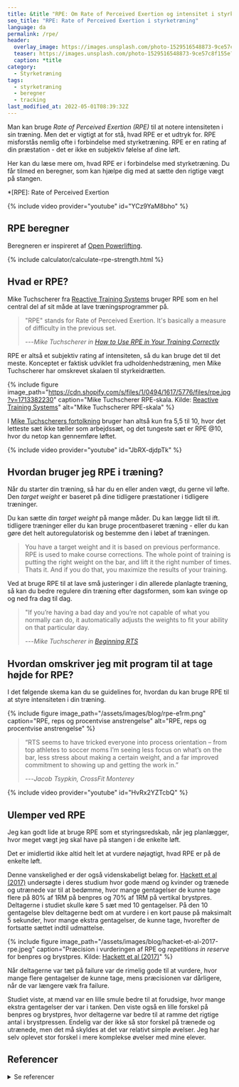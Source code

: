 ```yaml
---
title: &title "RPE: Om Rate of Perceived Exertion og intensitet i styrketræning"
seo_title: "RPE: Rate of Perceived Exertion i styrketræning"
language: da
permalink: /rpe/
header:
  overlay_image: https://images.unsplash.com/photo-1529516548873-9ce57c8f155e?ixlib=rb-1.2.1&ixid=eyJhcHBfaWQiOjEyMDd9&auto=format&fit=crop&h=630&w=1200&q=10
  teaser: https://images.unsplash.com/photo-1529516548873-9ce57c8f155e?ixlib=rb-1.2.1&ixid=eyJhcHBfaWQiOjEyMDd9&auto=format&fit=crop&h=300&w=400&q=10
  caption: *title
category:
  - Styrketræning
tags:
  - styrketræning
  - beregner
  - tracking
last_modified_at: 2022-05-01T08:39:32Z
---
```


Man kan bruge _Rate of Perceived Exertion (RPE)_ til at notere intensiteten i sin træning. Men det er vigtigt at for stå, hvad RPE er et udtryk for. RPE misforstås nemlig ofte i forbindelse med styrketræning. RPE er en rating af din præstation - det er ikke en subjektiv følelse af dine løft.

Her kan du læse mere om, hvad RPE er i forbindelse med styrketræning. Du får tilmed en beregner, som kan hjælpe dig med at sætte den rigtige vægt på stangen.

*[RPE]: Rate of Perceived Exertion

{% include video provider="youtube" id="YCz9YaM8bho" %}

## RPE beregner

Beregneren er inspireret af [Open Powerlifting](https://www.plsource.org/rpe-calc/).

{% include calculator/calculate-rpe-strength.html %}

## Hvad er RPE?

Mike Tuchscherer fra [Reactive Training Systems](https://www.reactivetrainingsystems.com) bruger RPE som en hel central del af sit måde at lave træningsprogrammer på. 

> "RPE" stands for Rate of Perceived Exertion. It's basically a measure of difficulty in the previous set.
>
> ---<cite>Mike Tuchscherer in [How to Use RPE in Your Training *Correctly*](https://store.reactivetrainingsystems.com/blogs/default-blog-1/how-to-use-rpe-in-your-training-correctly)</cite>

RPE er altså et subjektiv rating af intensiteten, så du kan bruge det til det meste. Konceptet er faktisk udviklet fra udholdenhedstræning, men Mike Tuchscherer har omskrevet skalaen til styrkeidrætten.

{% include figure image_path="https://cdn.shopify.com/s/files/1/0494/1617/5776/files/rpe.jpg?v=1713382230" caption="Mike Tuchscherer RPE-skala. Kilde: [Reactive Training Systems](https://store.reactivetrainingsystems.com/blogs/default-blog-1/how-to-use-rpe-in-your-training-correctly)" alt="Mike Tuchscherer RPE-skala" %}

I [Mike Tuchscherers fortolkning](https://store.reactivetrainingsystems.com/blogs/default-blog-1/how-to-use-rpe-in-your-training-correctly) bruger han altså kun fra 5,5 til 10, hvor det letteste sæt ikke tæller som arbejdssæt, og det tungeste sæt er RPE @10, hvor du netop kan gennemføre løftet. 

{% include video provider="youtube" id="JbRX-djdpTk" %}

## Hvordan bruger jeg RPE i træning?

Når du starter din træning, så har du en eller anden vægt, du gerne vil løfte. Den _target weight_ er baseret på dine tidligere præstationer i tidligere træninger.

Du kan sætte din _target weight_ på mange måder. Du kan lægge lidt til ift. tidligere træninger eller du kan bruge procentbaseret træning - eller du kan gøre det helt autoregulatorisk og bestemme den i løbet af træningen.

> You have a target weight and it is based on previous performance. RPE is used to make course corrections. The whole point of training is putting the right weight on the bar, and lift it the right number of times. Thats it. And if you do that, you maximize the results of your training.

Ved at bruge RPE til at lave små justeringer i din allerede planlagte træning, så kan du bedre regulere din træning efter dagsformen, som kan svinge op og ned fra dag til dag.

> "If you’re having a bad day and you’re not capable of what you normally can do, it automatically adjusts the weights to fit your ability on that particular day.
>
> ---<cite>Mike Tuchscherer in [Beginning RTS](https://articles.reactivetrainingsystems.com/2015/11/29/beginning-rts/)</cite>

## Hvordan omskriver jeg mit program til at tage højde for RPE?

I det følgende skema kan du se guidelines for, hvordan du kan bruge RPE til at styre intensiteten i din træning.

{% include figure image_path="/assets/images/blog/rpe-e1rm.png" caption="RPE, reps og procentvise anstrengelse" alt="RPE, reps og procentvise anstrengelse" %}

> “RTS seems to have tricked everyone into process orientation – from top athletes to soccer moms I’m seeing less focus on what’s on the bar, less stress about making a certain weight, and a far improved commitment to showing up and getting the work in.”
>
> ---<cite>Jacob Tsypkin, CrossFit Monterey</cite>

{% include video provider="youtube" id="HvRx2YZTcbQ" %}

## Ulemper ved RPE

Jeg kan godt lide at bruge RPE som et styringsredskab, når jeg planlægger, hvor meget vægt jeg skal have på stangen i de enkelte løft.

Det er imidlertid ikke altid helt let at vurdere nøjagtigt, hvad RPE er på de enkelte løft.

Denne vanskelighed er der også videnskabeligt belæg for. [Hackett et al (2017)](https://pubmed.ncbi.nlm.nih.gov/27787474/) undersøgte i deres studium hvor gode mænd og kvinder og trænede og utrænede var til at bedømme, hvor mange gentagelser de kunne tage flere på 80% af 1RM på benpres og 70% af 1RM på vertikal brystpres. Deltagerne i studiet skulle køre 5 sæt med 10 gentagelser. På den 10 gentagelse blev deltagerne bedt om at vurdere i en kort pause på maksimalt 5 sekunder, hvor mange ekstra gentagelser, de kunne tage, hvorefter de fortsatte sættet indtil udmattelse.

{% include figure image_path="/assets/images/blog/hacket-et-al-2017-rpe.jpeg" caption="Præcision i vurderingen af RPE og _repetitions in reserve_ for benpres og brystpres. Kilde: [Hackett et al (2017)](https://journals.lww.com/nsca-jscr/Fulltext/2017/08000/Accuracy_in_Estimating_Repetitions_to_Failure.14.aspx)" %}

Når deltagerne var tæt på failure var de rimelig gode til at vurdere, hvor mange flere gentagelser de kunne tage, mens præcisionen var dårligere, når de var længere væk fra failure.

Studiet viste, at mænd var en lille smule bedre til at forudsige, hvor mange ekstra gentagelser der var i tanken. Den viste også en lille forskel på benpres og brystpres, hvor deltagerne var bedre til at ramme det rigtige antal i brystpressen. Endelig var der ikke så stor forskel på trænede og utrænede, men det må skyldes at det var relativt simple øvelser. Jeg har selv oplevet stor forskel i mere komplekse øvelser med mine elever.

## Referencer

<details markdown="1">
  <summary>Se referencer</summary>

- [How to Use RPE in Your Training *Correctly*](https://store.reactivetrainingsystems.com/blogs/default-blog-1/how-to-use-rpe-in-your-training-correctly)
- [Beginning RTS](https://articles.reactivetrainingsystems.com/2015/11/29/beginning-rts/)
</details>
